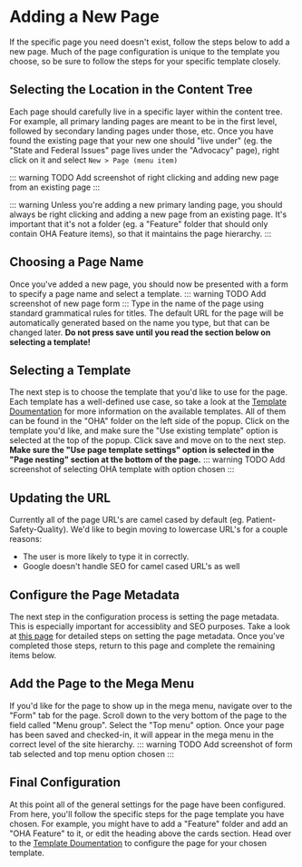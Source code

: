 # Adding a New Page

If the specific page you need doesn't exist, follow the steps below to add a new page. Much of the page configuration is unique to the template you choose, so be sure to follow the steps for your specific template closely.

## Selecting the Location in the Content Tree

Each page should carefully live in a specific layer within the content tree. For example, all primary landing pages are meant to be in the first level, followed by secondary landing pages under those, etc. Once you have found the existing page that your new one should "live under" (eg. the "State and Federal Issues" page lives under the "Advocacy" page), right click on it and select `New > Page (menu item)`

::: warning TODO
Add screenshot of right clicking and adding new page from an existing page
:::

::: warning
Unless you're adding a new primary landing page, you should always be right clicking and adding a new page from an existing page. It's important that it's not a folder (eg. a "Feature" folder that should only contain OHA Feature items), so that it maintains the page hierarchy.
:::

## Choosing a Page Name

Once you've added a new page, you should now be presented with a form to specify a page name and select a template.
::: warning TODO
Add screenshot of new page form
:::
Type in the name of the page using standard grammatical rules for titles. The default URL for the page will be automatically generated based on the name you type, but that can be changed later. **Do not press save until you read the section below on selecting a template!**

## Selecting a Template

The next step is to choose the template that you'd like to use for the page. Each template has a well-defined use case, so take a look at the [Template Doumentation](/templates/) for more information on the available templates. All of them can be found in the "OHA" folder on the left side of the popup. Click on the template you'd like, and make sure the "Use existing template" option is selected at the top of the popup. Click save and move on to the next step. **Make sure the "Use page template settings" option is selected in the "Page nesting" section at the bottom of the page.**
::: warning TODO
Add screenshot of selecting OHA template with option chosen
:::

## Updating the URL <Badge text="Under Construction" type="warn"/>

Currently all of the page URL's are camel cased by default (eg. Patient-Safety-Quality). We'd like to begin moving to lowercase URL's for a couple reasons:
- The user is more likely to type it in correctly.
- Google doesn't handle SEO for camel cased URL's as well

## Configure the Page Metadata

The next step in the configuration process is setting the page metadata. This is especially important for accessiblity and SEO purposes. Take a look at [this page](/guides/page-metadata.md) for detailed steps on setting the page metadata. Once you've completed those steps, return to this page and complete the remaining items below.

## Add the Page to the Mega Menu

If you'd like for the page to show up in the mega menu, navigate over to the "Form" tab for the page. Scroll down to the very bottom of the page to the field called "Menu group". Select the "Top menu" option. Once your page has been saved and checked-in, it will appear in the mega menu in the correct level of the site hierarchy.
::: warning TODO
Add screenshot of form tab selected and top menu option chosen
:::

## Final Configuration

At this point all of the general settings for the page have been configured. From here, you'll follow the specific steps for the page template you have chosen. For example, you might have to add a "Feature" folder and add an "OHA Feature" to it, or edit the heading above the cards section. Head over to the [Template Doumentation](/templates/) to configure the page for your chosen template.
